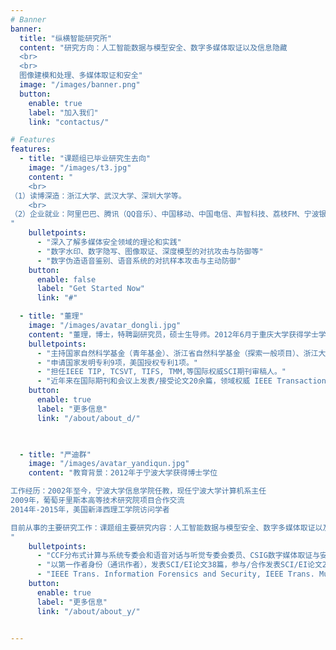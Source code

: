 ```yaml
---
# Banner
banner:
  title: "纵横智能研究所"
  content: "研究方向：人工智能数据与模型安全、数字多媒体取证以及信息隐藏
  <br>
  <br>
  图像建模和处理、多媒体取证和安全"
  image: "/images/banner.png"
  button:
    enable: true
    label: "加入我们"
    link: "contactus/"

# Features
features:
  - title: "课题组已毕业研究生去向"
    image: "/images/t3.jpg"
    content: "
    <br>
（1）读博深造：浙江大学、武汉大学、深圳大学等。
    <br>
（2）企业就业：阿里巴巴、腾讯（QQ音乐）、中国移动、中国电信、声智科技、荔枝FM、宁波银行等。
"
    bulletpoints:
      - "深入了解多媒体安全领域的理论和实践"
      - "数字水印、数字隐写、图像取证、深度模型的对抗攻击与防御等"
      - "数字伪造语音鉴别、语音系统的对抗样本攻击与主动防御"
    button:
      enable: false
      label: "Get Started Now"
      link: "#"

  - title: "董理"
    image: "/images/avatar_dongli.jpg"
    content: "董理，博士，特聘副研究员，硕士生导师。2012年6月于重庆大学获得学士学位；2014年12月于澳门大学获得硕士学位；2018年9月于澳门大学获得计算机科学博士学位。2018年11月以“优秀博士D1”引进到宁波大学信息科学与工程学院计算机系工作。主要研究方向包括统计图像建模和处理、多媒体取证和安全以及计算摄影学。"
    bulletpoints:
      - "主持国家自然科学基金（青年基金）、浙江省自然科学基金（探索一般项目）、浙江大学CAD&CG重点实验室开放课题、宁波市自然科学基金（青年博士创新项目）、宁波市自然科学基金一般项目、阿里巴巴创新研究计划、华为昇腾众智AI模型开发项目等多项科研项目。"
      - "申请国家发明专利9项，美国授权专利1项。"
      - "担任IEEE TIP, TCSVT, TIFS, TMM,等国际权威SCI期刊审稿人。"
      - "近年来在国际期刊和会议上发表/接受论文20余篇，领域权威 IEEE Transactions期刊7篇。"
    button:
      enable: true
      label: "更多信息"
      link: "/about/about_d/"
  


  - title: "严迪群"
    image: "/images/avatar_yandiqun.jpg"
    content: "教育背景：2012年于宁波大学获得博士学位

工作经历：2002年至今，宁波大学信息学院任教，现任宁波大学计算机系主任
2009年，葡萄牙里斯本高等技术研究院项目合作交流
2014年-2015年，美国新泽西理工学院访问学者

目前从事的主要研究工作：课题组主要研究内容：人工智能数据与模型安全、数字多媒体取证以及信息隐藏等。
"
    bulletpoints:
      - "CCF分布式计算与系统专委会和语音对话与听觉专委会委员、CSIG数字媒体取证与安全专委会委员、宁波市网络安全专家、教育部-华为智能基座栋梁之师。"
      - "以第一作者身份（通讯作者），发表SCI/EI论文38篇，参与/合作发表SCI/EI论文200余篇。h-index为10，i10-index为23（Google Scholar）。"
      - "IEEE Trans. Information Forensics and Security, IEEE Trans. Multimedia, IEEE Signal Processing Letters, Pattern Recognition等期刊审稿人"
    button:
      enable: true
      label: "更多信息"
      link: "/about/about_y/"


---
```






